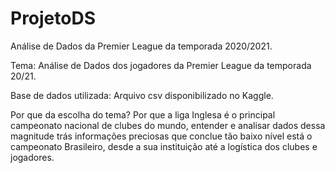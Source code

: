 # ProjetoDS
Análise de Dados da Premier League da temporada 2020/2021.

Tema: Análise de Dados dos jogadores da Premier League da temporada 20/21.

Base de dados utilizada: Arquivo csv disponibilizado no Kaggle.

Por que da escolha do tema? Por que a liga Inglesa é o principal campeonato nacional de clubes do mundo, entender e analisar dados dessa magnitude trás informações preciosas que conclue tão baixo nível está o campeonato Brasileiro, desde a sua instituição até a logística dos clubes e jogadores.

